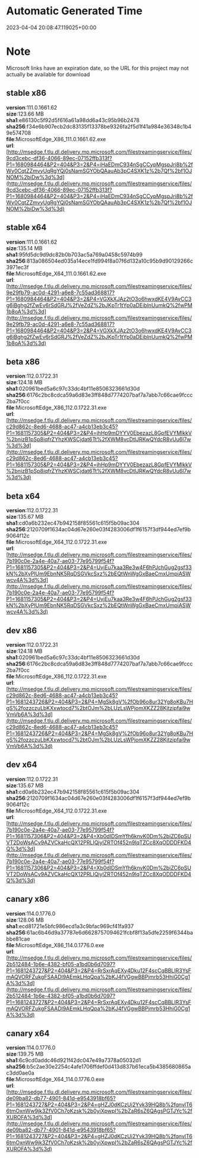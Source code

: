 # Automatic Generated Time
2023-04-04 20:08:47.119025+00:00

# Note
Microsoft links have an expiration date, so the URL for this project may not actually be available for download

## stable x86
**version**:111.0.1661.62  
**size**:123.66 MB  
**sha1**:e86130c5f92d5f616a61a98dd6a43c95b96b2478  
**sha256**:f34e6b907ecb2dc83135f13378be9326fa2f5d1f41a984e36348c1b49e574708  
**file**:MicrosoftEdge_X86_111.0.1661.62.exe  
**url**:[http://msedge.f.tlu.dl.delivery.mp.microsoft.com/filestreamingservice/files/9cd3cebc-df36-4066-89ec-07152ffb313f?P1=1680984464&P2=404&P3=2&P4=iHaEDmC934nSgCCypMgspJri8b%2fWy0CqtZZmvyUqRgYQj0sNamSGYObQAauAb3pC4SXK1z%2b7Qf%2bf1OJNOM%2biDw%3d%3d](http://msedge.f.tlu.dl.delivery.mp.microsoft.com/filestreamingservice/files/9cd3cebc-df36-4066-89ec-07152ffb313f?P1=1680984464&P2=404&P3=2&P4=iHaEDmC934nSgCCypMgspJri8b%2fWy0CqtZZmvyUqRgYQj0sNamSGYObQAauAb3pC4SXK1z%2b7Qf%2bf1OJNOM%2biDw%3d%3d)  

## stable x64
**version**:111.0.1661.62  
**size**:135.14 MB  
**sha1**:95fd5dc9d9dc82b0b703ac5a769a0458c5974b99  
**sha256**:813a086504ed035a14ece1fd994f8a07f6d132a10c95b9d90129266c3971ec3f  
**file**:MicrosoftEdge_X64_111.0.1661.62.exe  
**url**:[http://msedge.f.tlu.dl.delivery.mp.microsoft.com/filestreamingservice/files/9e29fb79-ac0d-4291-a6e8-7c55ad368817?P1=1680984464&P2=404&P3=2&P4=VGXkXJAz2tO3o6hwxdKE4V9AvCC3g6iBghg2fZwEv6rSdGRJ%2fVeZdZ%2bJKpTr1tYp0aDEiblnUumkQ%2fwPM1b8oA%3d%3d](http://msedge.f.tlu.dl.delivery.mp.microsoft.com/filestreamingservice/files/9e29fb79-ac0d-4291-a6e8-7c55ad368817?P1=1680984464&P2=404&P3=2&P4=VGXkXJAz2tO3o6hwxdKE4V9AvCC3g6iBghg2fZwEv6rSdGRJ%2fVeZdZ%2bJKpTr1tYp0aDEiblnUumkQ%2fwPM1b8oA%3d%3d)  

## beta x86
**version**:112.0.1722.31  
**size**:124.18 MB  
**sha1**:020961bed5a6c97c33dc4bf11e8506323661d30d  
**sha256**:6176c2bc8cdca59a6d83e3ff848d7774207baf7a7abb7c66cae9fccc2ba7f0cc  
**file**:MicrosoftEdge_X86_112.0.1722.31.exe  
**url**:[http://msedge.f.tlu.dl.delivery.mp.microsoft.com/filestreamingservice/files/c29d862c-8ed6-4688-ac47-a4cb13eb3c45?P1=1681157305&P2=404&P3=2&P4=jhHp9mDYYV0EbezazL8GpfEVYMlkkV%2bnizB1pSp8iqfrZYhzKWSCjdat6Tt%2fXWM8vcDtlJRKwQYdcR8vUu6l7w%3d%3d](http://msedge.f.tlu.dl.delivery.mp.microsoft.com/filestreamingservice/files/c29d862c-8ed6-4688-ac47-a4cb13eb3c45?P1=1681157305&P2=404&P3=2&P4=jhHp9mDYYV0EbezazL8GpfEVYMlkkV%2bnizB1pSp8iqfrZYhzKWSCjdat6Tt%2fXWM8vcDtlJRKwQYdcR8vUu6l7w%3d%3d)  

## beta x64
**version**:112.0.1722.31  
**size**:135.67 MB  
**sha1**:cd0a6b232ec47b942158f85561c615f5b09ac304  
**sha256**:2120709f1634ac04d67e260e03f4283006df1f6157f3df944ed7ef9b9064f12c  
**file**:MicrosoftEdge_X64_112.0.1722.31.exe  
**url**:[http://msedge.f.tlu.dl.delivery.mp.microsoft.com/filestreamingservice/files/7b190c0e-2a4e-40a7-ae03-77e95799f54f?P1=1681157305&P2=404&P3=2&P4=UvjEu7kaa3Re3w4F6hPJchGug2gsf33kN%2bXyPlUm9EbnNK5RqDSGVkcSxz%2bEQtWnWgGxBaeCmxUmpiASWwcv4A%3d%3d](http://msedge.f.tlu.dl.delivery.mp.microsoft.com/filestreamingservice/files/7b190c0e-2a4e-40a7-ae03-77e95799f54f?P1=1681157305&P2=404&P3=2&P4=UvjEu7kaa3Re3w4F6hPJchGug2gsf33kN%2bXyPlUm9EbnNK5RqDSGVkcSxz%2bEQtWnWgGxBaeCmxUmpiASWwcv4A%3d%3d)  

## dev x86
**version**:112.0.1722.31  
**size**:124.18 MB  
**sha1**:020961bed5a6c97c33dc4bf11e8506323661d30d  
**sha256**:6176c2bc8cdca59a6d83e3ff848d7774207baf7a7abb7c66cae9fccc2ba7f0cc  
**file**:MicrosoftEdge_X86_112.0.1722.31.exe  
**url**:[http://msedge.f.tlu.dl.delivery.mp.microsoft.com/filestreamingservice/files/c29d862c-8ed6-4688-ac47-a4cb13eb3c45?P1=1681243726&P2=404&P3=2&P4=MgSk8gV%2fOb96o8ur32Yg8oKBu7HgS%2fozzczuLbKXxwtocd7%2btOJm%2bLUzLsWPjomXKZZ28Kjtzipfai9wVmVb6A%3d%3d](http://msedge.f.tlu.dl.delivery.mp.microsoft.com/filestreamingservice/files/c29d862c-8ed6-4688-ac47-a4cb13eb3c45?P1=1681243726&P2=404&P3=2&P4=MgSk8gV%2fOb96o8ur32Yg8oKBu7HgS%2fozzczuLbKXxwtocd7%2btOJm%2bLUzLsWPjomXKZZ28Kjtzipfai9wVmVb6A%3d%3d)  

## dev x64
**version**:112.0.1722.31  
**size**:135.67 MB  
**sha1**:cd0a6b232ec47b942158f85561c615f5b09ac304  
**sha256**:2120709f1634ac04d67e260e03f4283006df1f6157f3df944ed7ef9b9064f12c  
**file**:MicrosoftEdge_X64_112.0.1722.31.exe  
**url**:[http://msedge.f.tlu.dl.delivery.mp.microsoft.com/filestreamingservice/files/7b190c0e-2a4e-40a7-ae03-77e95799f54f?P1=1681157306&P2=404&P3=2&P4=Xb0dIDSmYfh6knvK0Dm%2biZC6pSUVT2DoWsACv9AZVCkaHcQX12PRLIQjylZRTOf452n9IqTZCc8XqODDDFKD4Q%3d%3d](http://msedge.f.tlu.dl.delivery.mp.microsoft.com/filestreamingservice/files/7b190c0e-2a4e-40a7-ae03-77e95799f54f?P1=1681157306&P2=404&P3=2&P4=Xb0dIDSmYfh6knvK0Dm%2biZC6pSUVT2DoWsACv9AZVCkaHcQX12PRLIQjylZRTOf452n9IqTZCc8XqODDDFKD4Q%3d%3d)  

## canary x86
**version**:114.0.1776.0  
**size**:128.06 MB  
**sha1**:ecd81721e5bfc986ecd1a3c9bfac969cf41fa937  
**sha256**:61ac6b46d9a37787e6d6628757094621fcbf8f13a5dfe2259f6344babbe81cae  
**file**:MicrosoftEdge_X86_114.0.1776.0.exe  
**url**:[http://msedge.f.tlu.dl.delivery.mp.microsoft.com/filestreamingservice/files/2b512484-1b6e-4382-bf05-a1bd0b6d7097?P1=1681243727&P2=404&P3=2&P4=RrSxrAqEXy4Dku12F4scCqBBLIR3YsFmAQVORFZukgFSAADl9AEmkLHqQpa%2bKJ4fVGgwBBPjmrb53HhiG0Cg1A%3d%3d](http://msedge.f.tlu.dl.delivery.mp.microsoft.com/filestreamingservice/files/2b512484-1b6e-4382-bf05-a1bd0b6d7097?P1=1681243727&P2=404&P3=2&P4=RrSxrAqEXy4Dku12F4scCqBBLIR3YsFmAQVORFZukgFSAADl9AEmkLHqQpa%2bKJ4fVGgwBBPjmrb53HhiG0Cg1A%3d%3d)  

## canary x64
**version**:114.0.1776.0  
**size**:139.75 MB  
**sha1**:6c9cd0addc46d921f42dc047e49a7378a05032d1  
**sha256**:b5c2ae30e2254c4afe1706ffdef0d413d837b61eca5b4385680865ac3dd0ae0a  
**file**:MicrosoftEdge_X64_114.0.1776.0.exe  
**url**:[http://msedge.f.tlu.dl.delivery.mp.microsoft.com/filestreamingservice/files/de09ba82-db77-4901-841d-e9543918bf65?P1=1681243727&P2=404&P3=2&P4=gHZJ0dKCzUi2Yvk39HQ8b%2fqnvlT66tmOxnWw9jk3ZfV0Ch7oKzsk%2b0yiXpwpI%2bZaR6sZ6QAgsPGTJYc%2fXUROFA%3d%3d](http://msedge.f.tlu.dl.delivery.mp.microsoft.com/filestreamingservice/files/de09ba82-db77-4901-841d-e9543918bf65?P1=1681243727&P2=404&P3=2&P4=gHZJ0dKCzUi2Yvk39HQ8b%2fqnvlT66tmOxnWw9jk3ZfV0Ch7oKzsk%2b0yiXpwpI%2bZaR6sZ6QAgsPGTJYc%2fXUROFA%3d%3d)  

